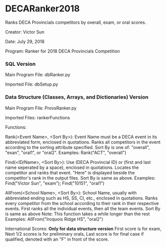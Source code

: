 # DECARanker2018
Ranks DECA Provincials competitors by overall, exam, or oral scores.

Creator: Victor Sun

Date: July 29, 2018

Program: Ranker for 2018 DECA Provincials Competition

### SQL Version

Main Program File: dbRanker.py

Imported File: dbSetup.py

### Data Structure (Classes, Arrays, and Dictionaries) Version

Main Program File: ProvsRanker.py

Imported Files: rankerFunctions

Functions:

Rank(\<Event Name>, \<Sort By>):
Event Name must be a DECA event in its abbreviated form, enclosed in quotations.
Ranks all competitors in the event according to the sorting attribute specified.
Sort By is one of: "overall", "exan", "oral1", or "oral2".
Examples:
Rank("ACT", "overall")

Find(<ID/Name>, \<Sort By>):
Use (DECA Provincial ID) or (first and last name seperated by a space), enclosed in quotations.
Locates the competitor and ranks that event. "Here" is displayed beside the competitor's rank in the output files.
Sort By is same as above.
Examples:
Find("Victor Sun", "exam");
Find("10151", "oral1")

AllFrom(\<School Name>, \<Sort By>):
School Name, usually with abbreviated ending such as HS, SS, CI, etc., enclosed in quotations.
Ranks every competitor from the school according to their rank in their respective events.
First ranks all the individual events, then all the team events.
Sort By is same as above
Note: This function takes a while longer than the rest
Examples:
AllFrom("Iroquois Ridge HS", "oral2")

International Scores: **Only for data structure version**
First score is for exam,
Next 1/2 scores is for preliminary orals,
Last score is for final case if qualified, denoted with an "F" in front of the score.
